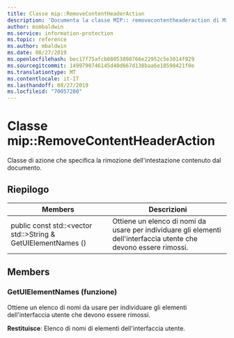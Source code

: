 ```yaml
---
title: Classe mip::RemoveContentHeaderAction
description: 'Documenta la classe MIP:: removecontentheaderaction di Microsoft Information Protection (MIP) SDK.'
author: msmbaldwin
ms.service: information-protection
ms.topic: reference
ms.author: mbaldwin
ms.date: 08/27/2019
ms.openlocfilehash: bec17f75afcb08053898766e22952c5e3014f929
ms.sourcegitcommit: 1499790746145d40d667d138baa6e18598421f0e
ms.translationtype: MT
ms.contentlocale: it-IT
ms.lasthandoff: 08/27/2019
ms.locfileid: "70057280"
---
```

# <a name="class-mipremovecontentheaderaction"></a>Classe mip::RemoveContentHeaderAction 
Classe di azione che specifica la rimozione dell'intestazione contenuto dal documento.
  
## <a name="summary"></a>Riepilogo
 Members                        | Descrizioni                                
--------------------------------|---------------------------------------------
public const std::\<vector std::\>String & GetUIElementNames ()  |  Ottiene un elenco di nomi da usare per individuare gli elementi dell'interfaccia utente che devono essere rimossi.
  
## <a name="members"></a>Members
  
### <a name="getuielementnames-function"></a>GetUIElementNames (funzione)
Ottiene un elenco di nomi da usare per individuare gli elementi dell'interfaccia utente che devono essere rimossi.

  
**Restituisce**: Elenco di nomi di elementi dell'interfaccia utente.